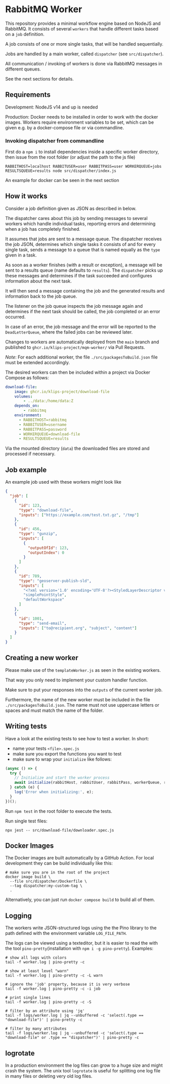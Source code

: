 # RabbitMQ Worker

This repository provides a minimal workflow engine based on NodeJS and RabbitMQ. It consists of several `workers` that handle different tasks based on a `job` definition.

A job consists of one or more single tasks, that will be handled sequentially.

Jobs are handled by a main worker, called `dispatcher` (see `src/dispatcher`).

All communication / invoking of workers is done via RabbitMQ messages in different queues.

See the next sections for details.

## Requirements

Development: NodeJS v14 and up is needed

Production: Docker needs to be installed in order to work with the docker images. Workers require environment variables to be set, which can be given e.g. by a docker-compose file or via commandline.

### Invoking dispatcher from commandline

First do a `npm i` to install dependencies inside a specific worker directory, then issue from the root folder (or adjust the path to the js file)

```shell
RABBITHOST=localhost RABBITUSER=user RABBITPASS=user WORKERQUEUE=jobs RESULTSQUEUE=results node src/dispatcher/index.js
```

An example for docker can be seen in the next section

## How it works

Consider a job definition given as JSON as described in below.

The dispatcher cares about this job by sending messages to several workers which handle individual tasks, reporting errors and determining when a job has completely finished.

It assumes that jobs are sent to a message queue.
The dispatcher receives the job JSON, determines which single tasks it consists of and for every single task, sends a message to a queue that is named equally as the `type` given in a task.

As soon as a worker finishes (with a result or exception), a message will be sent to a results queue (name defaults to `results`). The `dispatcher` picks up these messages and determines if the task succeeded and configures information about the next task.

It will then send a message containing the job and the generated results and information back to the job queue.

The listener on the job queue inspects the job message again and determines if the next task should be called, the job completed or an error occurred.

In case of an error, the job message and the error will be reported to the `DeadLetterQueue`, where the failed jobs can be reviewed later.

Changes to workers are automatically deployed from the `main` branch and published to `ghcr.io/klips-project/mqm-worker/` via Pull Requests.

_Note_: For each additional worker, the file `./src/packagesToBuild.json` file must be extended accordingly.

The desired workers can then be included within a project via Docker Compose as follows:

```yml
download-file:
    image: ghcr.io/klips-project/download-file
    volumes:
        - ../data:/home/data:Z
    depends_on:
        - rabbitmq
    environment:
      - RABBITHOST=rabbitmq
      - RABBITUSER=username
      - RABBITPASS=password
      - WORKERQUEUE=download-file
      - RESULTSQUEUE=results
```

Via the mounted directory (`data`) the downloaded files are stored and processed if necessary.

## Job example

An example job used with these workers might look like

```json
{
  "job": [
    {
      "id": 123,
      "type": "download-file",
      "inputs": ["https://example.com/test.txt.gz", "/tmp"]
    },
    {
      "id": 456,
      "type": "gunzip",
      "inputs": [
        {
          "outputOfId": 123,
          "outputIndex": 0
        }
      ]
    },
    {
      "id": 789,
      "type": "geoserver-publish-sld",
      "inputs": [
        "<?xml version='1.0' encoding='UTF-8'?><StyledLayerDescriptor version='1.0.0'  xsi:schemaLocation='http://www.opengis.net/sld StyledLayerDescriptor.xsd'  xmlns='http://www.opengis.net/sld'  xmlns:ogc='http://www.opengis.net/ogc'  xmlns:xlink='http://www.w3.org/1999/xlink'  xmlns:xsi='http://www.w3.org/2001/XMLSchema-instance'> <NamedLayer> <Name>default_line</Name> <UserStyle> <Title>Default Line</Title> <Abstract>A sample style that draws a line</Abstract> <FeatureTypeStyle> <Rule> <Name>rule1</Name> <Title>Blue Line</Title> <Abstract>A solid blue line with a 1 pixel width</Abstract> <LineSymbolizer> <Stroke> <CssParameter name='stroke'>#0000FF</CssParameter> </Stroke> </LineSymbolizer> </Rule> </FeatureTypeStyle> </UserStyle> </NamedLayer></StyledLayerDescriptor>",
        "simplePointStyle",
        "defaultWorkspace"
      ]
    },
    {
      "id": 1001,
      "type": "send-email",
      "inputs": ["to@recipient.org", "subject", "content"]
    }
  ]
}
```

## Creating a new worker

Please make use of the `templateWorker.js` as seen in the existing workers.

That way you only need to implement your custom handler function.

Make sure to put your responses into the `outputs` of the current worker job.

Furthermore, the name of the new worker must be included in the file `./src/packagesToBuild.json`. The name must not use uppercase letters or spaces and must match the name of the folder.

## Writing tests

Have a look at the existing tests to see how to test a worker. In short:

* name your tests `<file>.spec.js`
* make sure you export the functions you want to test
* make sure to wrap your `initialize` like follows:

```javascript
(async () => {
  try {
    // Initialize and start the worker process
    await initialize(rabbitHost, rabbitUser, rabbitPass, workerQueue, resultQueue, validateGeoTiff);
  } catch (e) {
    log('Error when initializing:', e);
  }
})();
```

Run `npm test` in the root folder to execute the tests.

Run single test files:

```shell
npx jest -- src/download-file/downloader.spec.js
```

## Docker Images

The Docker images are built automatically by a GitHub Action. For local development they can be build individually like this:

```shell
# make sure you are in the root of the project
docker image build \
  --file src/dispatcher/Dockerfile \
  --tag dispatcher:my-custom-tag \
  .
```

Alternatively, you can just run `docker compose build` to build all of them.

## Logging

The workers write JSON-structured logs using the the Pino library to the path defined with the environment variable `LOG_FILE_PATH`.

The logs can be viewed using a texteditor, but it is easier to read the with the tool `pino-pretty`(installation with `npm i -g pino-pretty`). Examples:

```shell
# show all logs with colors
tail -f worker.log | pino-pretty -c

# show at least level "warn"
tail -f worker.log | pino-pretty -c -L warn

# ignore the 'job' property, because it is very verbose
tail -f worker.log | pino-pretty -c -i job

# print single lines
tail -f worker.log | pino-pretty -c -S

# filter by an attribute using 'jq'
tail -f logs/worker.log | jq --unbuffered -c 'select(.type == "download-file")' | pino-pretty -c

# filter by many attributes
tail -f logs/worker.log | jq --unbuffered -c 'select(.type == "download-file" or .type == "dispatcher")' | pino-pretty -c
```

## logrotate

In a production environment the log files can grow to a huge size and might crash the system. The unix tool `logrotate` is useful for splitting one log file in many files or deleting very old log files.
